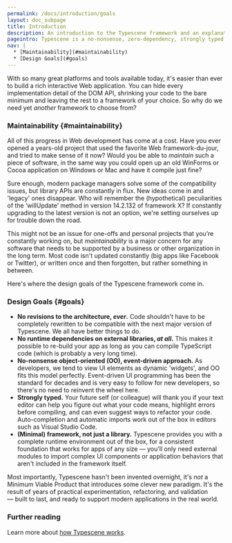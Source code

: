 ```yaml
---
permalink: /docs/introduction/goals
layout: doc_subpage
title: Introduction
description: An introduction to the Typescene framework and an explanation of its design principles.
pageintro: Typescene is a no-nonsense, zero-dependency, strongly typed, minimal framework that helps to build maintainable applications for the Web.
nav: |
  * [Maintainability](#maintainability)
  * [Design Goals](#goals)
---
```


With so many great platforms and tools available today, it's easier than ever to build a rich interactive Web application. You can hide every implementation detail of the DOM API, shrinking your code to the bare minimum and leaving the rest to a framework of your choice. So why do we need yet _another_ framework to choose from?

### Maintainability {#maintainability}

All of this progress in Web development has come at a cost. Have you ever opened a years-old project that used the favorite Web framework-du-jour, and tried to make sense of it now? Would you be able to _maintain_ such a piece of software, in the same way you could open up an old WinForms or Cocoa application on Windows or Mac and have it compile just fine?

Sure enough, modern package managers solve some of the compatibility issues, but library APIs are constantly in flux. New ideas come in and 'legacy' ones disappear. Who will remember the (hypothetical) peculiarities of the ‘willUpdate’ method in version 14.2.132 of framework X? If constantly upgrading to the latest version is not an option, we're setting ourselves up for trouble down the road.

This might not be an issue for one-offs and personal projects that you’re constantly working on, but _maintainability_ is a major concern for any software that needs to be supported by a business or other organization in the long term. Most code isn't updated constantly (big apps like Facebook or Twitter), or written once and then forgotten, but rather something in between.

Here's where the design goals of the Typescene framework come in.

### Design Goals {#goals}

* __No revisions to the architecture, *ever*.__ Code shouldn't have to be completely rewritten to be compatible with the next major version of Typescene. We all have better things to do.
* __No runtime dependencies on external libraries, *at all*.__ This makes it possible to re-build your app as long as you can compile TypeScript code (which is probably a very long time).
* __No-nonsense object-oriented (OO), event-driven approach.__ As developers, we tend to view UI elements as dynamic 'widgets', and OO fits this model perfectly. Event-driven UI programming has been the standard for decades and is very easy to follow for new developers, so there's no need to reinvent the wheel here.
* __Strongly typed.__ Your future self (or colleague) will thank you if your text editor can help you figure out what your code means, highlight errors before compiling, and can even suggest ways to refactor your code. Auto-completion and automatic imports work out of the box in editors such as Visual Studio Code.
* __(Minimal) framework, not just a library.__ Typescene provides you with a complete runtime environment out of the box, for a consistent foundation that works for apps of any size — you'll only need external modules to import complex UI components or application behaviors that aren't included in the framework itself.

Most importantly, Typescene hasn't been invented overnight, it's _not_ a Minimum Viable Product that introduces some clever new paradigm. It's the result of years of practical experimentation, refactoring, and validation — built to last, and ready to support modern applications in the real world.

### Further reading

Learn more about [how Typescene works](/docs/introduction/overview).
